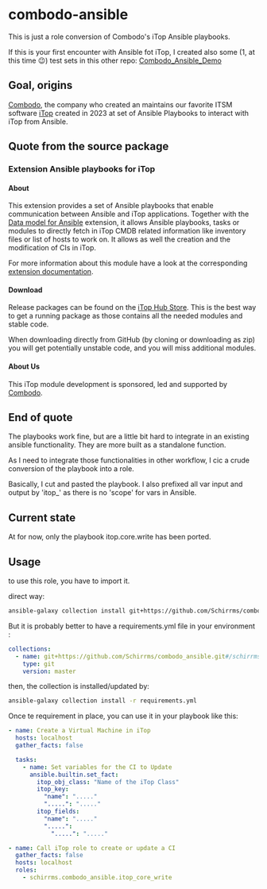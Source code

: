 # combodo-ansible

This is just a role conversion of Combodo's iTop Ansible playbooks.

If this is your first encounter with Ansible fot iTop, I created also some (1, at this time 😉) test sets in this other repo:
[Combodo_Ansible_Demo](https://github.com/Schirrms/Combodo_Ansible_Demo)

## Goal, origins

[Combodo](https://www.combodo.com/), the company who created an maintains our favorite ITSM software [iTop](https://www.combodo.com/itop) created in 2023 at set of Ansible Playbooks to interact with iTop from Ansible.

## Quote from the source package

### Extension Ansible playbooks for iTop

#### About

This extension provides a set of Ansible playbooks that enable communication between Ansible and iTop applications.
Together with the [Data model for Ansible](https://store.itophub.io/en_US/products/combodo-ansible-datamodel) extension,
it allows Ansible playbooks, tasks or modules to directly fetch in iTop CMDB related information like inventory files or
list of hosts to work on. It allows as well the creation and the modification of CIs in iTop.

For more information about this module have a look at the
corresponding [extension documentation](https://store.itophub.io/en_US/products/combodo-ansible-playbooks).

#### Download

Release packages can be found on the [iTop Hub Store](https://store.itophub.io/en_US/taxons/all-extensions). This is the best way to get a
running package as those contains all the needed modules and stable code.

When downloading directly from GitHub (by cloning or downloading as zip) you will get potentially unstable code, and you will miss
additional modules.

#### About Us

This iTop module development is sponsored, led and supported by [Combodo](https://www.combodo.com).

## End of quote

The playbooks work fine, but are a little bit hard to integrate in an existing ansible functionality. They are more built as a standalone function.

As I need to integrate those functionalities in other workflow, I cic a crude conversion of the playbook into a role.

Basically, I cut and pasted the playbook. I also prefixed all var input and output by 'itop_' as there is no 'scope' for vars in Ansible.

## Current state

At for now, only the playbook itop.core.write has been ported.

## Usage

to use this role, you have to import it.

direct way:

~~~bash
ansible-galaxy collection install git+https://github.com/Schirrms/combodo_ansible.git#/schirrms
~~~

But it is probably better to have a requirements.yml file in your environment :

~~~yaml
collections:
  - name: git+https://github.com/Schirrms/combodo_ansible.git#/schirrms
    type: git
    version: master
~~~

then, the collection is installed/updated by:

~~~bash
ansible-galaxy collection install -r requirements.yml
~~~

Once te requirement in place, you can  use it in your playbook like this:

~~~yaml
- name: Create a Virtual Machine in iTop
  hosts: localhost
  gather_facts: false

  tasks:
    - name: Set variables for the CI to Update
      ansible.builtin.set_fact:
        itop_obj_class: "Name of the iTop Class"
        itop_key:
          "name": "....."
          ".....": "....."
        itop_fields:
          "name": "....."
          ".....":
            ".....": "....."

- name: Call iTop role to create or update a CI
  gather_facts: false
  hosts: localhost
  roles:
    - schirrms.combodo_ansible.itop_core_write
~~~
